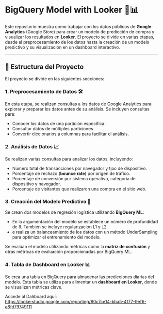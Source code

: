 # BigQuery Model with Looker 🛒📊

Este repositorio muestra cómo trabajar con los datos públicos de **Google Analytics** (Google Store) para crear un modelo de predicción de compra y visualizar los resultados en **Looker**. El proyecto se divide en varias etapas, desde el preprocesamiento de los datos hasta la creación de un modelo predictivo y su visualización en un dashboard interactivo.

---

## 🚀 Estructura del Proyecto

El proyecto se divide en las siguientes secciones:

### 1. **Preprocesamiento de Datos** 🛠️
En esta etapa, se realizan consultas a los datos de Google Analytics para explorar y preparar los datos antes de su análisis. Se incluyen consultas para:
- Conocer los datos de una partición específica.
- Consultar datos de múltiples particiones.
- Convertir diccionarios a columnas para facilitar el análisis.

### 2. **Análisis de Datos** 📈
Se realizan varias consultas para analizar los datos, incluyendo:
- Número total de transacciones por navegador y tipo de dispositivo.
- Porcentaje de rechazo (**bounce rate**) por origen de tráfico.
- Porcentaje de conversión por sistema operativo, categoría de dispositivo y navegador.
- Porcentaje de visitantes que realizaron una compra en el sitio web.

### 3. **Creación del Modelo Predictivo** 🤖
Se crean dos modelos de regresión logística utilizando **BigQuery ML**:
- En la argumentación del modelo se establece un número de profundidad de 8. También se incluye regularización L1 y L2
- e realiza un balanceamiento de los datos con un método UnderSampling para optimizar el entrenamiento del modelo.

Se evalúan el modelo utilizando métricas como la **matriz de confusión** y otras métricas de evaluación proporcionadas por BigQuery ML.

### 4. **Tabla de Dashboard en Looker** 📊
Se crea una tabla en BigQuery para almacenar las predicciones diarias del modelo. Esta tabla se utiliza para alimentar un **dashboard en Looker**, donde se visualizan métricas clave.

Accede al Dahboard aquí: https://lookerstudio.google.com/reporting/80c7ce14-bba5-4177-9ef6-a8fd79749111
